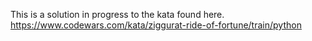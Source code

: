 This is a solution in progress to the kata found here.
https://www.codewars.com/kata/ziggurat-ride-of-fortune/train/python
